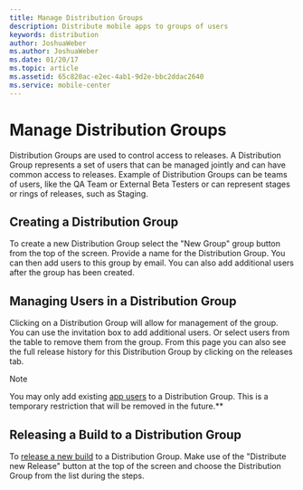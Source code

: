 ```yaml
---
title: Manage Distribution Groups
description: Distribute mobile apps to groups of users
keywords: distribution
author: JoshuaWeber
ms.author: JoshuaWeber
ms.date: 01/20/17
ms.topic: article
ms.assetid: 65c820ac-e2ec-4ab1-9d2e-bbc2ddac2640
ms.service: mobile-center
---
```


# Manage Distribution Groups

Distribution Groups are used to control access to releases. A Distribution Group represents a set of users that can be managed jointly and can have common access to releases. Example of Distribution Groups can be teams of users, like the QA Team or External Beta Testers or can represent stages or rings of releases, such as Staging.

## Creating a Distribution Group

To create a new Distribution Group select the "New Group" group button from the top of the screen. Provide a name for the Distribution Group. You can then add users to this group by email. You can also add additional users after the group has been created.

## Managing Users in a Distribution Group

Clicking on a Distribution Group will allow for management of the group. You can use the invitation box to add additional users. Or select users from the table to remove them from the group. From this page you can also see the full release history for this Distribution Group by clicking on the releases tab.

> [!NOTE]
> You may only add existing [app users][app_users] to a Distribution Group. This is a temporary restriction that will be removed in the future.**

## Releasing a Build to a Distribution Group

To [release a new build][upload] to a Distribution Group. Make use of the "Distribute new Release" button at the top of the screen and choose the Distribution Group from the list during the steps.

[app_users]: ~/dashboard/index.md
[upload]: ~/distribution/uploading.md
